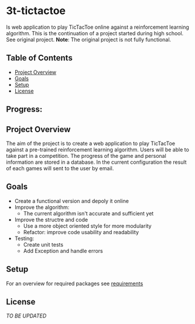 # 3t-tictactoe

Is web application to play TicTacToe online against a reinforcement learning algorithm.
This is the continuation of a project started during high school. See original project.
**Note**: The original project is not fully functional.

## Table of Contents
- [Project Overview](#projectoverview)
- [Goals](#goals)
- [Setup](#setup)
- [License](#license)

## Progress: 
## Project Overview

The aim of the project is to create a web application to play TicTacToe against a pre-trained reinforcement learning algorithm. Users will be able to take part in a competition. The progress of the game and personal information are stored in a database. In the current configuration the result of each games will sent to the user by email.


## Goals
- Create a functional version and depoly it online
- Improve the algorithm: 
    - The current algorithm isn't accurate and sufficient yet
- Improve the structre and code
    - Use a more object oriented style for more modularity 
    - Refactor: improve code usability and readability
- Testing: 
    - Create unit tests
    - Add Exception and handle errors


## Setup
For an overview for required packages see [requirements](requirements.md)


## License 
*TO BE UPDATED*

